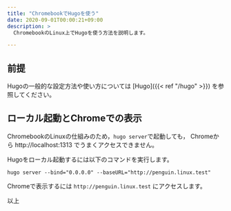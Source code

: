```yaml
---
title: "ChromebookでHugoを使う"
date: 2020-09-01T00:00:21+09:00
description: >
  ChromebookのLinux上でHugoを使う方法を説明します。

---
```


## 前提

Hugoの一般的な設定方法や使い方については [Hugo]({{< ref "/hugo" >}}) を参照してください。


## ローカル起動とChromeでの表示

ChromebookのLinuxの仕組みのため，`hugo server`で起動しても，
Chromeから http://localhost:1313 でうまくアクセスできません。

Hugoをローカル起動するには以下のコマンドを実行します。

```
hugo server --bind="0.0.0.0" --baseURL="http://penguin.linux.test"
```

Chromeで表示するには `http://penguin.linux.test` にアクセスします。

以上

